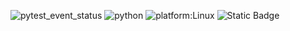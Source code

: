 ![pytest_event_status](https://github.com/github/docs/actions/workflows/main.yml/badge.svg?event=push&style=for-the-badge)
![python](https://img.shields.io/badge/Python-3776AB?style=for-the-badge&logo=python&logoColor=white)
![platform:Linux](https://img.shields.io/badge/Linux-FCC624?style=for-the-badge&logo=linux&logoColor=black)
![Static Badge](https://img.shields.io/badge/GNU_AGPLv3-license?style=for-the-badge&logo=GNU_AGPLv3logoColor=black)


